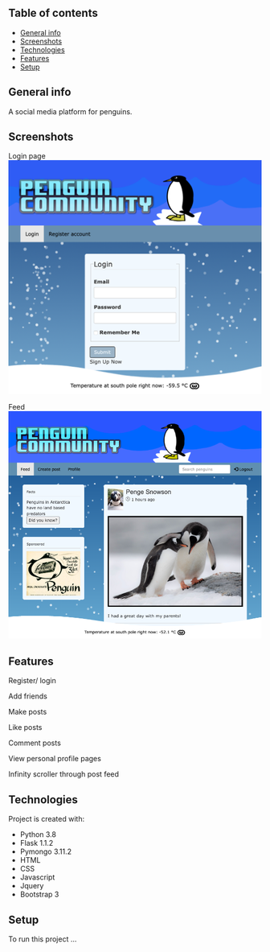 ## Table of contents
* [General info](#general-info)
* [Screenshots](#screenshots)
* [Technologies](#technologies)
* [Features](#features)
* [Setup](#setup)

## General info
A social media platform for penguins. 

## Screenshots
Login page
![Pogin page screenshot](/Screenshots/login-page.png?raw=true "Login page")

Feed
![Feed screenshot](/Screenshots/feed.png?raw=true "Feed page")

## Features
Register/ login

Add friends

Make posts

Like posts

Comment posts

View personal profile pages

Infinity scroller through post feed
	
## Technologies
Project is created with:
* Python 3.8
* Flask 1.1.2
* Pymongo 3.11.2
* HTML
* CSS
* Javascript
* Jquery
* Bootstrap 3
	
## Setup
To run this project ...
